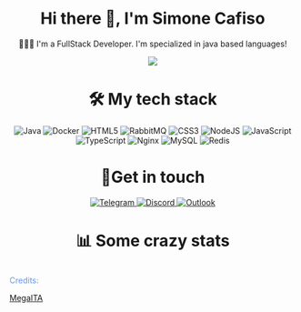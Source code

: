 <h1 align="center"> Hi there 👋, I'm Simone Cafiso </h1>

<p align="center">🙋🏻‍♂️ I'm a FullStack Developer. I'm specialized in java based languages!
</p>

<p align="center">
    <img src="https://komarev.com/ghpvc/?username=Monetis">
</p>

<h1 align="center">🛠 My tech stack</h1>

<p align="center">
    <img alt="Java" src="https://img.shields.io/badge/java-%23ED8B00.svg?&style=for-the-badge&logo=java&logoColor=white"/>
    <img alt="Docker" src="https://img.shields.io/badge/docker-%230db7ed.svg?&style=for-the-badge&logo=docker&logoColor=white"/>
    <img alt="HTML5" src="https://img.shields.io/badge/html5-%23E34F26.svg?&style=for-the-badge&logo=html5&logoColor=white"/>
    <img alt="RabbitMQ" src="https://img.shields.io/badge/rabbitmq-%23323330.svg?&style=for-the-badge&logo=rabbitmq&logoColor=%23F7DF1E"/>
    <img alt="CSS3" src="https://img.shields.io/badge/css3-%231572B6.svg?&style=for-the-badge&logo=css3&logoColor=white"/>
    <img alt="NodeJS" src="https://img.shields.io/badge/node.js-%2343853D.svg?&style=for-the-badge&logo=node.js&logoColor=white"/>
    <img alt="JavaScript" src="https://img.shields.io/badge/javascript-%23323330.svg?&style=for-the-badge&logo=javascript&logoColor=%23F7DF1E"/>
    <img alt="TypeScript" src="https://img.shields.io/badge/typescript-%23007ACC.svg?&style=for-the-badge&logo=typescript&logoColor=white"/>
    <img alt="Nginx" src="https://img.shields.io/badge/nginx-%23009639.svg?&style=for-the-badge&logo=nginx&logoColor=white"/>
    <img alt="MySQL" src="https://img.shields.io/badge/mysql-%2300f.svg?&style=for-the-badge&logo=mysql&logoColor=white"/>
    <img alt="Redis" src="https://img.shields.io/badge/redis-%23DD0031.svg?&style=for-the-badge&logo=redis&logoColor=white"/>
</p>

<h1 align="center">📩Get in touch</h1>
<p align="center">
    <a href="https://t.me/ItMonetis">
        <img alt="Telegram" src="https://img.shields.io/badge/Telegram-2CA5E0?style=for-the-badge&logo=telegram&logoColor=white" />
    </a>
    <a href="https://discordapp.com/users/852858176083853322">
        <img alt="Discord" src="https://img.shields.io/badge/Discord-%237289DA.svg?&style=for-the-badge&logo=discord&logoColor=white"/>
    </a>
    <a href="mailto://simone@monetisdev.com">
        <img alt="Outlook" src="https://img.shields.io/badge/EMail-0078D4?style=for-the-badge&logo=microsoft-outlook&logoColor=white" />
    </a>
</p>

<h1 align="center">📊 Some crazy stats</h1>

<p align="center">
    <img src="https://github-readme-stats.vercel.app/api?username=Monetis&show_icons=true&theme=cobalt" alt="">
</p>

<span>
    <p style="color: cornflowerblue;">Credits: </p> 
    <p style="color: darkgoldenrod;"><a href="github.com/MegaITA">MegaITA</a></p>
</span>
